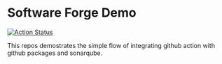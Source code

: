 # Software Forge Demo
[![Action Status](https://github.com/zhangran1/software-forge-demo/workflows/CI/badge.svg)](https://github.com/zhangran1/software-forge-demo/actions)

This repos demostrates the simple flow of integrating github action with github packages and sonarqube.
